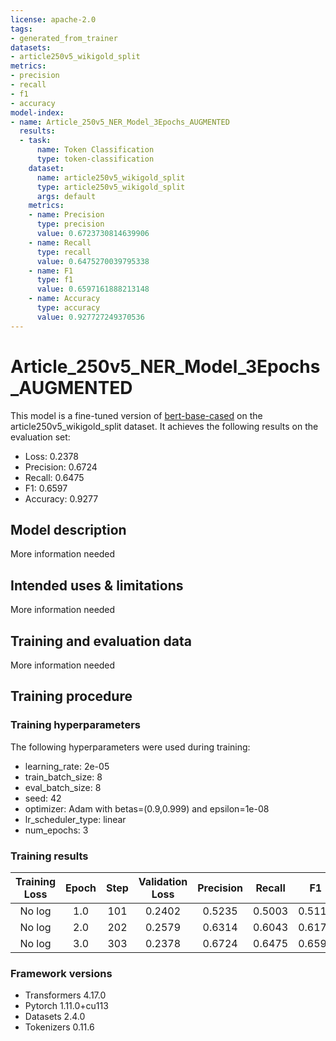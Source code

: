 ```yaml
---
license: apache-2.0
tags:
- generated_from_trainer
datasets:
- article250v5_wikigold_split
metrics:
- precision
- recall
- f1
- accuracy
model-index:
- name: Article_250v5_NER_Model_3Epochs_AUGMENTED
  results:
  - task:
      name: Token Classification
      type: token-classification
    dataset:
      name: article250v5_wikigold_split
      type: article250v5_wikigold_split
      args: default
    metrics:
    - name: Precision
      type: precision
      value: 0.6723730814639906
    - name: Recall
      type: recall
      value: 0.6475270039795338
    - name: F1
      type: f1
      value: 0.6597161888213148
    - name: Accuracy
      type: accuracy
      value: 0.927727249370536
---
```


<!-- This model card has been generated automatically according to the information the Trainer had access to. You
should probably proofread and complete it, then remove this comment. -->

# Article_250v5_NER_Model_3Epochs_AUGMENTED

This model is a fine-tuned version of [bert-base-cased](https://huggingface.co/bert-base-cased) on the article250v5_wikigold_split dataset.
It achieves the following results on the evaluation set:
- Loss: 0.2378
- Precision: 0.6724
- Recall: 0.6475
- F1: 0.6597
- Accuracy: 0.9277

## Model description

More information needed

## Intended uses & limitations

More information needed

## Training and evaluation data

More information needed

## Training procedure

### Training hyperparameters

The following hyperparameters were used during training:
- learning_rate: 2e-05
- train_batch_size: 8
- eval_batch_size: 8
- seed: 42
- optimizer: Adam with betas=(0.9,0.999) and epsilon=1e-08
- lr_scheduler_type: linear
- num_epochs: 3

### Training results

| Training Loss | Epoch | Step | Validation Loss | Precision | Recall | F1     | Accuracy |
|:-------------:|:-----:|:----:|:---------------:|:---------:|:------:|:------:|:--------:|
| No log        | 1.0   | 101  | 0.2402          | 0.5235    | 0.5003 | 0.5116 | 0.9157   |
| No log        | 2.0   | 202  | 0.2579          | 0.6314    | 0.6043 | 0.6176 | 0.9189   |
| No log        | 3.0   | 303  | 0.2378          | 0.6724    | 0.6475 | 0.6597 | 0.9277   |


### Framework versions

- Transformers 4.17.0
- Pytorch 1.11.0+cu113
- Datasets 2.4.0
- Tokenizers 0.11.6
